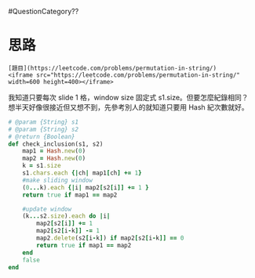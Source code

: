 #QuestionCategory??

# 思路

```ad-note
[題目](https://leetcode.com/problems/permutation-in-string/)
<iframe src="https://leetcode.com/problems/permutation-in-string/" width=600 height=400></iframe>
```

我知道只要每次 slide 1 格，window size 固定式 s1.size。但要怎麼紀錄相同？
想半天好像很接近但又想不到，先參考別人的就知道只要用 Hash 紀次數就好。

```ruby
# @param {String} s1
# @param {String} s2
# @return {Boolean}
def check_inclusion(s1, s2)
    map1 = Hash.new(0)
    map2 = Hash.new(0)
    k = s1.size
    s1.chars.each {|ch| map1[ch] += 1}
    #make sliding window
    (0...k).each {|i| map2[s2[i]] += 1 }
    return true if map1 == map2

    #update window
    (k...s2.size).each do |i|
        map2[s2[i]] += 1
        map2[s2[i-k]] -= 1
        map2.delete(s2[i-k]) if map2[s2[i-k]] == 0
        return true if map1 == map2
    end
    false
end
```
